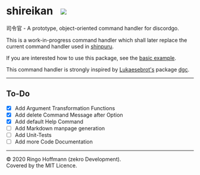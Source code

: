 # shireikan &nbsp; [![](https://img.shields.io/badge/docs-pkg.do.dev-blue?logo=go&logoColor=white)](https://pkg.go.dev/github.com/zekroTJA/shireikan?tab=doc)

司令官 - A prototype, object-oriented command handler for discordgo.

This is a work-in-progress command handler which shall later replace the current command handler used in [shinpuru](https://github.com/zekroTJA/shinpuru).

If you are interested how to use this package, see the [basic example](examples/basic).

This command handler is strongly inspired by [Lukaesebrot's](https://github.com/Lukaesebrot) package [dgc](https://github.com/Lukaesebrot/dgc).

---

## To-Do

- [x] Add Argument Transformation Functions
- [x] Add delete Command Message after Option
- [x] Add default Help Command
- [ ] Add Markdown manpage generation
- [ ] Add Unit-Tests
- [ ] Add more Code Documentation

---

© 2020 Ringo Hoffmann (zekro Development).  
Covered by the MIT Licence.
